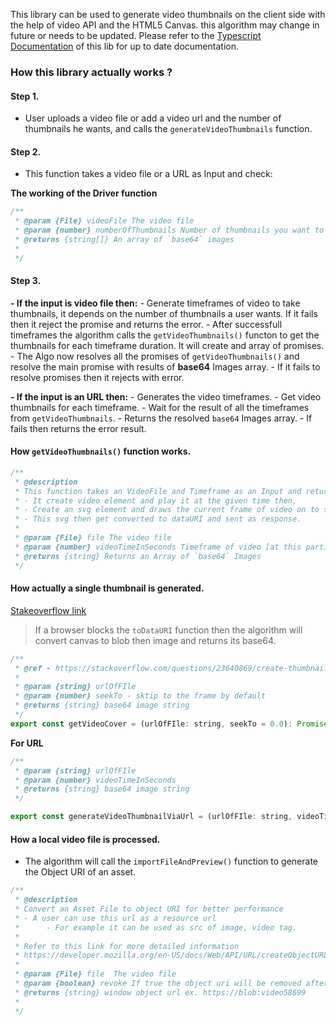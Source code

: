 This library can be used to generate video thumbnails on the client side with the help of video API and the HTML5 Canvas. this algorithm may change in future or needs to be updated. Please refer to the [Typescript Documentation](./lib/index.d.ts) of this lib for up to date documentation.

### How this library actually works ?

#### Step 1.
- User uploads a video file or add a video url and the number of thumbnails he wants, and calls the `generateVideoThumbnails` function.

#### Step 2.
- This function takes a video file or a URL as Input and check:

**The working of the Driver function**
```javascript
/**
 * @param {File} videoFile The video file
 * @param {number} numberOfThumbnails Number of thumbnails you want to generate
 * @returns {string[]} An array of `base64` images
 *
 */
```

#### Step 3.
**- If the input is video file then:**
    - Generate timeframes of video to take thumbnails, it depends on the number of thumbnails a user wants. If it fails then it reject the promise and returns the error.
    - After successfull timeframes the algorithm calls the `getVideoThumbnails()` functon to get the thumbnails for each timeframe duration. It will create and array of promises.
    - The Algo now resolves all the promises of `getVideoThumbnails()` and resolve the main promise with results of **base64** Images array.
    - If it fails to resolve promises then it rejects with error.

**- If the input is an URL then:**
    - Generates the video timeframes.
    - Get video thumbnails for each timeframe.
    - Wait for the result of all the timeframes from `getVideoThumbnails`.
    - Returns the resolved `base64` Images array.
    - If fails then returns the error result.

#### How `getVideoThumbnails()` function works.

```javascript
/**
 * @description
 * This function takes an VideoFile and Timeframe as an Input and returns the `base64` image of that particular timeFrame of video.
 * - It create video element and play it at the given time then,
 * - Create an svg element and draws the current frame of video on to svg.
 * - This svg then get converted to dataURI and sent as response.
 *
 * @param {File} file The video file
 * @param {number} videoTimeInSeconds Timeframe of video [at this particular time the thumbnail will be generated]
 * @returns {string} Returns an Array of `base64` Images
 */

```

#### How actually a single thumbnail is generated.
[Stakeoverflow link](https://stackoverflow.com/questions/23640869/create-thumbnail-from-video-file-via-file-input)
> If a browser blocks the `toDataURI` function then the algorithm will convert canvas to blob then image and returns its base64.

```javascript
/**
 * @ref - https://stackoverflow.com/questions/23640869/create-thumbnail-from-video-file-via-file-input
 * 
 * @param {string} urlOfFIle 
 * @param {number} seekTo - sktip to the frame by default
 * @returns {string} base64 image string
 */
export const getVideoCover = (urlOfFIle: string, seekTo = 0.0): Promise<string> => {}
```
**For URL**
```javascript
/**
 * @param {string} urlOfFIle 
 * @param {number} videoTimeInSeconds 
 * @returns {string} base64 image string
 */

export const generateVideoThumbnailViaUrl = (urlOfFIle: string, videoTimeInSeconds: number): Promise<string> => {}
```

#### How a local video file is processed.
- The algorithm will call the `importFileAndPreview()` function to generate the Object URI of an asset.

```javascript
/**
 * @description
 * Convert an Asset File to object URI for better performance
 * - A user can use this url as a resource url
 *      - For example it can be used as src of image, video tag.
 *
 * Refer to this link for more detailed information
 * https://developer.mozilla.org/en-US/docs/Web/API/URL/createObjectURL
 *
 * @param {File} file  The video file
 * @param {boolean} revoke If true the object uri will be removed after its creation
 * @returns {string} window object url ex. https://blob:video58699
 *
 */
```